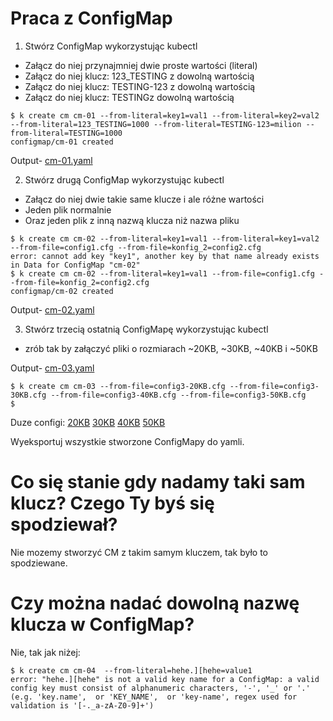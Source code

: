 # Praca z ConfigMap
1. Stwórz ConfigMap wykorzystując kubectl
 - Załącz do niej przynajmniej dwie proste wartości (literal)
 - Załącz do niej klucz: 123_TESTING z dowolną wartością
 - Załącz do niej klucz: TESTING-123 z dowolną wartością
 - Załącz do niej klucz: TESTINGz dowolną wartością

```
$ k create cm cm-01 --from-literal=key1=val1 --from-literal=key2=val2 --from-literal=123_TESTING=1000 --from-literal=TESTING-123=milion --from-literal=TESTING=1000
configmap/cm-01 created
```

Output- [cm-01.yaml](cm-01.yaml)

2. Stwórz drugą ConfigMap wykorzystując kubectl
 - Załącz do niej dwie takie same klucze i ale różne wartości
 - Jeden plik normalnie
 - Oraz jeden plik z inną nazwą klucza niż nazwa pliku

```
$ k create cm cm-02 --from-literal=key1=val1 --from-literal=key1=val2 --from-file=config1.cfg --from-file=konfig_2=config2.cfg
error: cannot add key "key1", another key by that name already exists in Data for ConfigMap "cm-02"
$ k create cm cm-02 --from-literal=key1=val1 --from-file=config1.cfg --from-file=konfig_2=config2.cfg
configmap/cm-02 created
```

Output- [cm-02.yaml](cm-02.yaml)

3. Stwórz trzecią ostatnią ConfigMapę wykorzystując kubectl
 - zrób tak by załączyć pliki o rozmiarach ~20KB, ~30KB, ~40KB i ~50KB

Output- [cm-03.yaml](cm-03.yaml)

```
$ k create cm cm-03 --from-file=config3-20KB.cfg --from-file=config3-30KB.cfg --from-file=config3-40KB.cfg --from-file=config3-50KB.cfg
$
```

Duze configi:
[20KB](config3-20KB.cfg) [30KB](config3-30KB.cfg) [40KB](config3-40KB.cfg) [50KB](config3-50KB.cfg)


Wyeksportuj wszystkie stworzone ConfigMapy do yamli.

# Co się stanie gdy nadamy taki sam klucz? Czego Ty byś się spodziewał?
Nie mozemy stworzyć CM z takim samym kluczem, tak było to spodziewane.

# Czy można nadać dowolną nazwę klucza w ConfigMap?

Nie, tak jak niżej:

```
$ k create cm cm-04  --from-literal=hehe.][hehe=value1
error: "hehe.][hehe" is not a valid key name for a ConfigMap: a valid config key must consist of alphanumeric characters, '-', '_' or '.' (e.g. 'key.name',  or 'KEY_NAME',  or 'key-name', regex used for validation is '[-._a-zA-Z0-9]+')
```